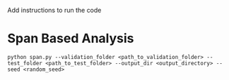 Add instructions to run the code
# Span Based Analysis


```
python span.py --validation_folder <path_to_validation_folder> --test_folder <path_to_test_folder> --output_dir <output_directory> --seed <random_seed>
```
